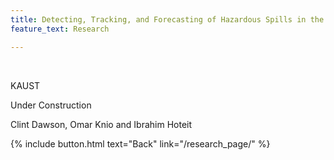 ```yaml
---
title: Detecting, Tracking, and Forecasting of Hazardous Spills in the Red Sea
feature_text: Research

---
```

<br />

KAUST


Under Construction


Clint Dawson, Omar Knio and Ibrahim Hoteit



{% include button.html text="Back" link="/research_page/" %}


